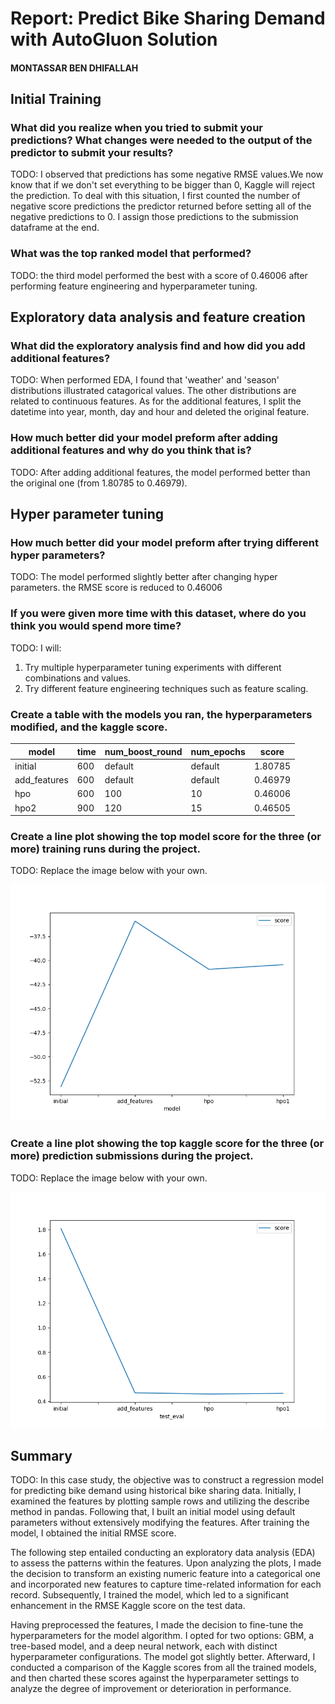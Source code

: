 # Report: Predict Bike Sharing Demand with AutoGluon Solution
#### MONTASSAR BEN DHIFALLAH

## Initial Training
### What did you realize when you tried to submit your predictions? What changes were needed to the output of the predictor to submit your results?
TODO: I observed that predictions has some negative RMSE values.We now know that if we don't set everything to be bigger than 0, Kaggle will reject the prediction.
To deal with this situation, I first counted the number of negative score predictions the predictor returned before setting all of the negative predictions to 0. 
I assign those predictions to the submission dataframe at the end.

### What was the top ranked model that performed?
TODO: the third model performed the best with a score of 0.46006 after performing feature engineering and hyperparameter tuning.

## Exploratory data analysis and feature creation
### What did the exploratory analysis find and how did you add additional features?
TODO: When performed EDA, I found that 'weather' and 'season' distributions illustrated catagorical values. The other distributions are related to continuous features.
As for the additional features, I split the datetime into year, month, day and hour and deleted the original feature.

### How much better did your model preform after adding additional features and why do you think that is?
TODO: After adding additional features, the model performed better than the original one (from 1.80785 to 0.46979).

## Hyper parameter tuning
### How much better did your model preform after trying different hyper parameters?
TODO: The model performed slightly better after changing hyper parameters. the RMSE score is reduced to 0.46006

### If you were given more time with this dataset, where do you think you would spend more time?
TODO: I will:
1. Try multiple hyperparameter tuning experiments with different combinations and values.
2. Try different feature engineering techniques such as feature scaling.


### Create a table with the models you ran, the hyperparameters modified, and the kaggle score.
|model|time|num_boost_round|num_epochs|score|
|--|--|--|--|--|
|initial|600|default|default|1.80785|
|add_features|600|default|default|0.46979|
|hpo|600|100|10|0.46006|
|hpo2|900|120|15|0.46505|

### Create a line plot showing the top model score for the three (or more) training runs during the project.

TODO: Replace the image below with your own.

![model_train_score.png](img/model_train_score.png)

### Create a line plot showing the top kaggle score for the three (or more) prediction submissions during the project.

TODO: Replace the image below with your own.

![model_test_score.png](img/model_test_score.png)

## Summary
TODO: In this case study, the objective was to construct a regression model for predicting bike demand using historical bike sharing data. Initially, I examined the features by plotting sample rows and utilizing the describe method in pandas. Following that, I built an initial model using default parameters without extensively modifying the features. After training the model, I obtained the initial RMSE score.

The following step entailed conducting an exploratory data analysis (EDA) to assess the patterns within the features. Upon analyzing the plots, I made the decision to transform an existing numeric feature into a categorical one and incorporated new features to capture time-related information for each record. Subsequently, I trained the model, which led to a significant enhancement in the RMSE Kaggle score on the test data.

Having preprocessed the features, I made the decision to fine-tune the hyperparameters for the model algorithm. I opted for two options: GBM, a tree-based model, and a deep neural network, each with distinct hyperparameter configurations. The model got slightly better.
Afterward, I conducted a comparison of the Kaggle scores from all the trained models, and then charted these scores against the hyperparameter settings to analyze the degree of improvement or deterioration in performance.
